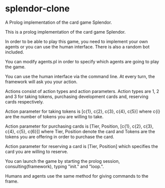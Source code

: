 # splendor-clone
A Prolog implementation of the card game Splendor.

This is a prolog implementation of the card game Splendor.

In order to be able to play this game, you need to implement your own agents or you can use the human interface. There is also a random bot included.

You can modify agents.pl in order to specify which agents are going to play the game.

You can use the human interface via the command line. At every turn, the framework will ask you your action.

Actions consist of action types and action parameters.
Action types are 1, 2 and 3 for taking tokens, purchasing development cards and, reserving cards respectively.

Action parameter for taking tokens is [c{1}, c{2}, c{3}, c{4}, c{5}] where c{i} are the number of tokens you are willing to take.

Action parameter for purchasing cards is [Tier, Position, [c{1}, c{2}, c{3}, c{4}, c{5}, c{6}]] where Tier, Position denote the card and Tokens are the tokens you are offering in order to purchase the card.

Action parameter for reserving a card is [Tier, Position] which specifies the card you are willing to reserve.

You can launch the game by starting the prolog session, consulting(framework), typing "init." and "loop.".

Humans and agents use the same method for giving commands to the frame.